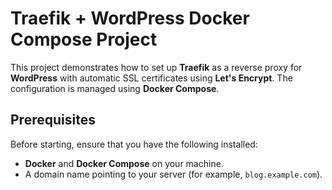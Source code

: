 # Traefik + WordPress Docker Compose Project

This project demonstrates how to set up **Traefik** as a reverse proxy for **WordPress** with automatic SSL certificates using **Let's Encrypt**. The configuration is managed using **Docker Compose**.

## Prerequisites

Before starting, ensure that you have the following installed:
- **Docker** and **Docker Compose** on your machine.
- A domain name pointing to your server (for example, `blog.example.com`).
